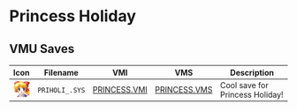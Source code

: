 # Princess Holiday

## VMU Saves

| Icon | Filename | VMI | VMS | Description |
|------|----------|-----|-----|-------------|
| ![Princess Holiday](../icons/PRIHOLI_.SYS.GIF) | `PRIHOLI_.SYS` | [PRINCESS.VMI](PRINCESS.VMI) | [PRINCESS.VMS](PRINCESS.VMS) | Cool save for Princess Holiday! |
